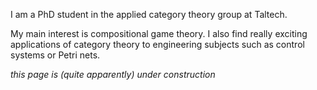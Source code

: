 I am a PhD student in the applied category theory group at Taltech. 

My main interest is compositional game theory. I also find really exciting applications of category theory to engineering subjects such as control systems or Petri nets.

*this page is (quite apparently) under construction*
